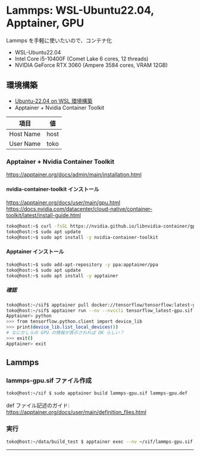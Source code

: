 # Lammps: WSL-Ubuntu22.04, Apptainer, GPU
Lammps を手軽に使いたいので、コンテナ化
* WSL-Ubuntu22.04
* Intel Core i5-10400F (Comet Lake 6 cores, 12 threads)
* NVIDIA GeForce RTX 3060 (Ampere 3584 cores, VRAM 12GB)

## 環境構築
* [Ubuntu-22.04 on WSL 環境構築](guide/wsl-ubuntu.md)
* Apptainer + Nvidia Container Toolkit

|項目|値|
|---|---|
|Host Name|host|
|User Name|toko|

### Apptainer + Nvidia Container Toolkit
https://apptainer.org/docs/admin/main/installation.html
#### nvidia-container-toolkit インストール
https://apptainer.org/docs/user/main/gpu.html<br>
https://docs.nvidia.com/datacenter/cloud-native/container-toolkit/latest/install-guide.html
~~~sh
toko@host:~$ curl -fsSL https://nvidia.github.io/libnvidia-container/gpgkey | sudo gpg --dearmor -o /usr/share/keyrings/nvidia-container-toolkit-keyring.gpg && curl -s -L https://nvidia.github.io/libnvidia-container/stable/deb/nvidia-container-toolkit.list | sed 's#deb https://#deb [signed-by=/usr/share/keyrings/nvidia-container-toolkit-keyring.gpg] https://#g' | sudo tee /etc/apt/sources.list.d/nvidia-container-toolkit.list
toko@host:~$ sudo apt update
toko@host:~$ sudo apt install -y nvidia-container-toolkit
~~~
#### Apptainer インストール
~~~sh
toko@host:~$ sudo add-apt-repository -y ppa:apptainer/ppa
toko@host:~$ sudo apt update
toko@host:~$ sudo apt install -y apptainer
~~~
##### 確認
~~~sh
toko@host:~/sif$ apptainer pull docker://tensorflow/tensorflow:latest-gpu
toko@host:~/sif$ apptainer run --nv --nvccli tensorflow_latest-gpu.sif
Apptainer> python
>>> from tensorflow.python.client import device_lib
>>> print(device_lib.list_local_devices())
# なにかしらの GPU の情報が表示されれば OK らしい？ 
>>> exit()
Apptainer> exit
~~~
## Lammps
### lammps-gpu.sif ファイル作成
~~~sh
toko@host:~/sif $ sudo apptainer build lammps-gpu.sif lammps-gpu.def
~~~
def ファイル記述のガイド:
https://apptainer.org/docs/user/main/definition_files.html
### 実行
~~~sh
toko@host:~/data/build_test $ apptainer exec --nv ~/sif/lammps-gpu.sif bash run.sh 
~~~
---
